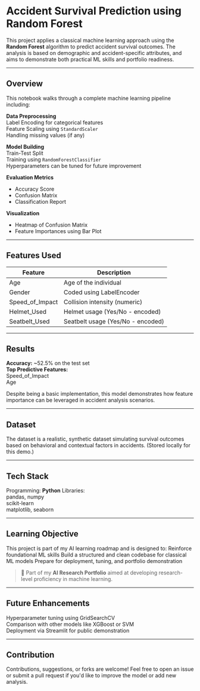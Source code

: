 #  Accident Survival Prediction using Random Forest

This project applies a classical machine learning approach using the **Random Forest** algorithm to predict accident survival outcomes. The analysis is based on demographic and accident-specific attributes, and aims to demonstrate both practical ML skills and portfolio readiness.

---

##  Overview

This notebook walks through a complete machine learning pipeline including:

  **Data Preprocessing**  
   Label Encoding for categorical features  
   Feature Scaling using `StandardScaler`  
   Handling missing values (if any)

 **Model Building**  
   Train-Test Split  
   Training using `RandomForestClassifier`  
   Hyperparameters can be tuned for future improvement

 **Evaluation Metrics**  
  - Accuracy Score  
  - Confusion Matrix  
  - Classification Report

 **Visualization**  
  - Heatmap of Confusion Matrix  
  - Feature Importances using Bar Plot

---

##  Features Used

| Feature           | Description                         |
|------------------|-------------------------------------|
| Age            | Age of the individual               |
| Gender         | Coded using LabelEncoder            |
| Speed_of_Impact| Collision intensity (numeric)       |
| Helmet_Used    | Helmet usage (Yes/No - encoded)     |
| Seatbelt_Used  | Seatbelt usage (Yes/No - encoded)   |

---

##  Results

 **Accuracy:** ~52.5% on the test set  
 **Top Predictive Features:**  
  Speed_of_Impact  
   Age

Despite being a basic implementation, this model demonstrates how feature importance can be leveraged in accident analysis scenarios.

---

##  Dataset

The dataset is a realistic, synthetic dataset simulating survival outcomes based on behavioral and contextual factors in accidents. (Stored locally for this demo.)

---

##  Tech Stack

 Programming: **Python**
 Libraries:  
  pandas, numpy  
 scikit-learn  
 matplotlib, seaborn

---

##  Learning Objective

This project is part of my AI learning roadmap and is designed to:
 Reinforce foundational ML skills
 Build a structured and clean codebase for classical ML models
 Prepare for deployment, tuning, and portfolio demonstration

> 📁 Part of my **AI Research Portfolio** aimed at developing research-level proficiency in machine learning.

---

##  Future Enhancements

 Hyperparameter tuning using GridSearchCV  
 Comparison with other models like XGBoost or SVM  
 Deployment via Streamlit for public demonstration

---

## Contribution

Contributions, suggestions, or forks are welcome! Feel free to open an issue or submit a pull request if you'd like to improve the model or add new analysis.


